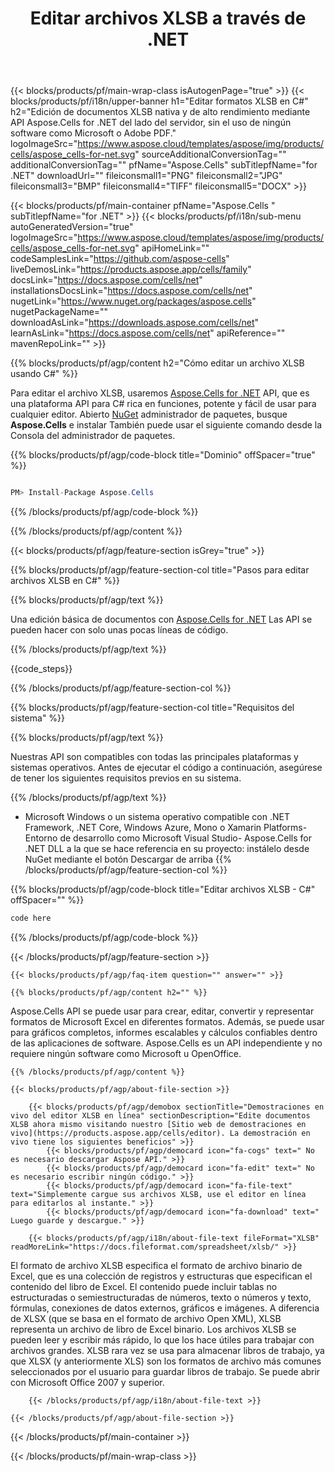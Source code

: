 ﻿---
title: Editar archivos XLSB a través de .NET 
url: /es/net/editor/xlsb/ 
description: C# código fuente para editar documentos XLSB en .NET Framework, .NET Core, Windows Azure, Mono o Xamarin Platforms.
---
{{< blocks/products/pf/main-wrap-class isAutogenPage="true" >}}
{{< blocks/products/pf/i18n/upper-banner h1="Editar formatos XLSB en C#" h2="Edición de documentos XLSB nativa y de alto rendimiento mediante API Aspose.Cells for .NET del lado del servidor, sin el uso de ningún software como Microsoft o Adobe PDF." logoImageSrc="https://www.aspose.cloud/templates/aspose/img/products/cells/aspose_cells-for-net.svg" sourceAdditionalConversionTag="" additionalConversionTag="" pfName="Aspose.Cells" subTitlepfName="for .NET" downloadUrl="" fileiconsmall1="PNG" fileiconsmall2="JPG" fileiconsmall3="BMP" fileiconsmall4="TIFF" fileiconsmall5="DOCX" >}}

{{< blocks/products/pf/main-container pfName="Aspose.Cells " subTitlepfName="for .NET" >}}
{{< blocks/products/pf/i18n/sub-menu autoGeneratedVersion="true" logoImageSrc="https://www.aspose.cloud/templates/aspose/img/products/cells/aspose_cells-for-net.svg" apiHomeLink="" codeSamplesLink="https://github.com/aspose-cells" liveDemosLink="https://products.aspose.app/cells/family" docsLink="https://docs.aspose.com/cells/net" installationsDocsLink="https://docs.aspose.com/cells/net" nugetLink="https://www.nuget.org/packages/aspose.cells" nugetPackageName="" downloadAsLink="https://downloads.aspose.com/cells/net" learnAsLink="https://docs.aspose.com/cells/net" apiReference="" mavenRepoLink="" >}}

{{% blocks/products/pf/agp/content h2="Cómo editar un archivo XLSB usando C#" %}}

Para editar el archivo XLSB, usaremos <a href="https://products.aspose.com/cells/net">Aspose.Cells for .NET</a> API, que es una plataforma API para C# rica en funciones, potente y fácil de usar para cualquier editor. Abierto <a href="https://www.nuget.org/packages/aspose.cells">NuGet</a> administrador de paquetes, busque <b>Aspose.Cells</b> e instalar También puede usar el siguiente comando desde la Consola del administrador de paquetes.

{{% blocks/products/pf/agp/code-block title="Dominio" offSpacer="true" %}}

```cs

PM> Install-Package Aspose.Cells


```

{{% /blocks/products/pf/agp/code-block %}}

{{% /blocks/products/pf/agp/content %}}

{{< blocks/products/pf/agp/feature-section isGrey="true" >}}

{{% blocks/products/pf/agp/feature-section-col title="Pasos para editar archivos XLSB en C#" %}}

{{% blocks/products/pf/agp/text %}}

 Una edición básica de documentos con
 [Aspose.Cells for .NET](https://products.aspose.com/cells/net) 
 Las API se pueden hacer con solo unas pocas líneas de código.

{{% /blocks/products/pf/agp/text %}}

{{code_steps}}

{{% /blocks/products/pf/agp/feature-section-col %}}

{{% blocks/products/pf/agp/feature-section-col title="Requisitos del sistema" %}}

{{% blocks/products/pf/agp/text %}}

 Nuestras API son compatibles con todas las principales plataformas y sistemas operativos. Antes de ejecutar el código a continuación, asegúrese de tener los siguientes requisitos previos en su sistema.

{{% /blocks/products/pf/agp/text %}}

- Microsoft Windows o un sistema operativo compatible con .NET Framework, .NET Core, Windows Azure, Mono o Xamarin Platforms- Entorno de desarrollo como Microsoft Visual Studio- Aspose.Cells for .NET DLL a la que se hace referencia en su proyecto: instálelo desde NuGet mediante el botón Descargar de arriba
{{% /blocks/products/pf/agp/feature-section-col %}}

{{% blocks/products/pf/agp/code-block title="Editar archivos XLSB - C#" offSpacer="" %}}

```cs
code here


```

{{% /blocks/products/pf/agp/code-block %}}

{{< /blocks/products/pf/agp/feature-section >}}

    {{< blocks/products/pf/agp/faq-item question="" answer="" >}}
 

<!-- aboutfile Starts -->

    {{% blocks/products/pf/agp/content h2="" %}}

Aspose.Cells API se puede usar para crear, editar, convertir y representar formatos de Microsoft Excel en diferentes formatos. Además, se puede usar para gráficos completos, informes escalables y cálculos confiables dentro de las aplicaciones de software. Aspose.Cells es un API independiente y no requiere ningún software como Microsoft u OpenOffice.    



    {{% /blocks/products/pf/agp/content %}}

    {{< blocks/products/pf/agp/about-file-section >}}

        {{< blocks/products/pf/agp/demobox sectionTitle="Demostraciones en vivo del editor XLSB en línea" sectionDescription="Edite documentos XLSB ahora mismo visitando nuestro [Sitio web de demostraciones en vivo](https://products.aspose.app/cells/editor). La demostración en vivo tiene los siguientes beneficios" >}}
            {{< blocks/products/pf/agp/democard icon="fa-cogs" text=" No es necesario descargar Aspose API." >}}
            {{< blocks/products/pf/agp/democard icon="fa-edit" text=" No es necesario escribir ningún código." >}}
            {{< blocks/products/pf/agp/democard icon="fa-file-text" text="Simplemente cargue sus archivos XLSB, use el editor en línea para editarlos al instante." >}}
            {{< blocks/products/pf/agp/democard icon="fa-download" text=" Luego guarde y descargue." >}}

        {{< blocks/products/pf/agp/i18n/about-file-text fileFormat="XLSB" readMoreLink="https://docs.fileformat.com/spreadsheet/xlsb/" >}}
El formato de archivo XLSB especifica el formato de archivo binario de Excel, que es una colección de registros y estructuras que especifican el contenido del libro de Excel. El contenido puede incluir tablas no estructuradas o semiestructuradas de números, texto o números y texto, fórmulas, conexiones de datos externos, gráficos e imágenes. A diferencia de XLSX (que se basa en el formato de archivo Open XML), XLSB representa un archivo de libro de Excel binario. Los archivos XLSB se pueden leer y escribir más rápido, lo que los hace útiles para trabajar con archivos grandes. XLSB rara vez se usa para almacenar libros de trabajo, ya que XLSX (y anteriormente XLS) son los formatos de archivo más comunes seleccionados por el usuario para guardar libros de trabajo. Se puede abrir con Microsoft Office 2007 y superior. 

        {{< /blocks/products/pf/agp/i18n/about-file-text >}}

    {{< /blocks/products/pf/agp/about-file-section >}}

<!-- aboutfile Ends -->



{{< /blocks/products/pf/main-container >}}
    
{{< /blocks/products/pf/main-wrap-class >}}